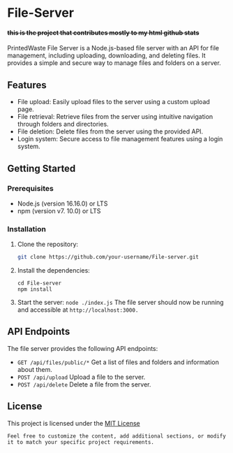 # File-Server

#### ~~this is the project that contributes mostly to my html github stats~~



PrintedWaste File Server is a Node.js-based file server with an API for file management, including uploading, downloading, and deleting files. It provides a simple and secure way to manage files and folders on a server.

## Features

- File upload: Easily upload files to the server using a custom upload page.
- File retrieval: Retrieve files from the server using intuitive navigation through folders and directories.
- File deletion: Delete files from the server using the provided API.
- Login system: Secure access to file management features using a login system.

## Getting Started

### Prerequisites

- Node.js (version 16.16.0) or LTS
- npm (version v7. 10.0) or LTS

### Installation

1. Clone the repository:

   ```bash
   git clone https://github.com/your-username/File-server.git
    ```
2. Install the dependencies:
   ```
   cd File-server
   npm install
   ```
3. Start the server:
```node ./index.js```
The file server should now be running and accessible at `http://localhost:3000.`


## API Endpoints
The file server provides the following API endpoints:
- `GET /api/files/public/*` Get a list of files and folders and information about them.
- `POST /api/upload` Upload a file to the server.
- `POST /api/delete` Delete a file from the server.

## License
This project is licensed under the [MIT License](https://choosealicense.com/licenses/mit/)
```
Feel free to customize the content, add additional sections, or modify it to match your specific project requirements.
```
